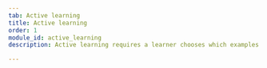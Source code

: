 ```yaml
---
tab: Active learning
title: Active learning
order: 1
module_id: active_learning
description: Active learning requires a learner chooses which examples to label given what it knows and unlabeled examples from which to choose. Active learning is used to minimize the cost of labeling datasets.

---
```

